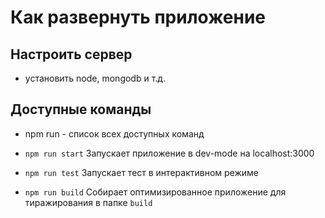 # Как развернуть приложение

## Настроить сервер
 - установить node, mongodb и т.д.

## Доступные команды

 - npm run - список всех доступных команд

 - `npm run start`
 Запускает приложение в dev-mode на localhost:3000

 - `npm run test`
 Запускает тест в интерактивном режиме

 - `npm run build`
 Собирает оптимизированное приложение для тиражирования в папке `build`
